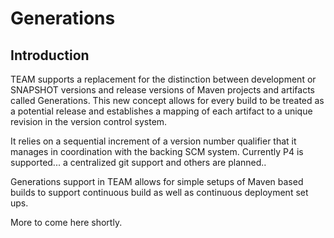 # Generations

## Introduction

TEAM supports a replacement for the distinction between development or SNAPSHOT
versions and release versions of Maven projects and artifacts called
Generations. This new concept allows for every build to be treated as a
potential release and establishes a mapping of each artifact to a unique
revision in the version control system.

It relies on a sequential increment of a version number qualifier that it
manages in coordination with the backing SCM system. Currently P4 is
supported... a centralized git support and others are planned..

Generations support in TEAM allows for simple setups of Maven based builds to
support continuous build as well as continuous deployment set ups.

More to come here shortly.
